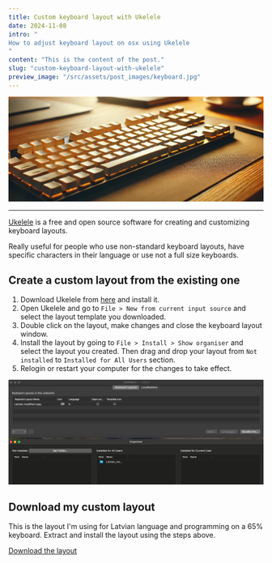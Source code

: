 ```yaml
---
title: Custom keyboard layout with Ukelele
date: 2024-11-08
intro: "
How to adjust keyboard layout on osx using Ukelele
"
content: "This is the content of the post."
slug: "custom-keyboard-layout-with-ukelele"
preview_image: "/src/assets/post_images/keyboard.jpg"
---
```


![Keyboard image](../../assets/post_images/keyboard.jpg)

---

[Ukelele](https://software.sil.org/ukelele/) is a free and open source software for creating and customizing keyboard layouts.

Really useful for people who use non-standard keyboard layouts, have specific characters in their language or use not a full size keyboards.

## Create a custom layout from the existing one

1. Download Ukelele from [here](https://software.sil.org/ukelele/) and install it.
2. Open Ukelele and go to `File > New from current input source` and select the layout template you downloaded.
3. Double click on the layout, make changes and close the keyboard layout window.
4. Install the layout by going to `File > Install > Show organiser` and select the layout you created. Then drag and drop your layout from `Not installed` to `Installed for All Users` section.
5. Relogin or restart your computer for the changes to take effect.

![Ukulele usage image](../../assets/post_images/ukulele_usage.png)

## Download my custom layout

This is the layout I'm using for Latvian language and programming on a 65% keyboard. Extract and install the layout using the steps above.

[Download the layout](/files/Latvian_keyboard_modified.zip)
